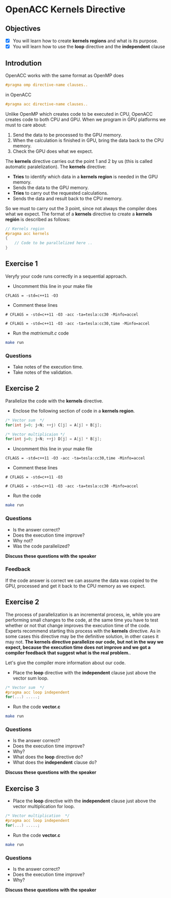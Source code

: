 # OpenACC Kernels Directive

## Objectives

- [x] You will learn how to create **kernels regions** and what is its purpose.
- [x] You will learn how to use the **loop** directive and the **independent** clause 

## Introdution

OpenACC works with the same format as OpenMP does

```c
#pragma omp directive-name clauses..
```

in OpenACC

```c
#pragma acc directive-name clauses..
```

Unlike OpenMP which creates code to be executed in CPU, OpenACC creates code to both CPU and GPU. When we program in GPU platforms we must to care about:

1. Send the data to be processed to the GPU memory.
2. When the calculation is finished in GPU, bring the data back to the CPU memory.
3. Check the GPU does what we expect.

The **kernels** directive carries out the point 1 and 2 by us (this is called automatic paralelization). The **kernels** directive:

* **Tries** to identify which data in a **kernels region** is needed in the GPU memory.
* Sends the data to the GPU memory.
* **Tries** to carry out the requested calculations.
* Sends the data and result back to the CPU memory.

So we must to carry out the 3 point, since not always the compiler does what we expect. The format of a **kernels** directive to create a **kernels región** is described as follows:

```c
// Kernels region
#pragma acc kernels
{
    // Code to be parallelized here ..
}
```

## Exercise 1

Veryfy your code runs correctly in a sequential approach.

* Uncomment this line in your make file

```make
CFLAGS = -std=c++11 -O3
```

* Comment these lines

```make
# CFLAGS = -std=c++11 -O3 -acc -ta=tesla:cc30 -Minfo=accel
```

```make
# CFLAGS = -std=c++11 -O3 -acc -ta=tesla:cc30,time -Minfo=accel
```
* Run the *matrixmult.c* code

```bash
make run
```

### Questions

* Take notes of the execution time.
* Take notes of the validation.

## Exercise 2

Parallelize the code with the **kernels** directive.

* Enclose the following section of code in a **kernels region**.

```c
/* Vector sum  */
for(int j=0; j<N; ++j) C[j] = A[j] + B[j];

/* Vector multiplicaion */
for(int j=0; j<N; ++j) D[j] = A[j] * B[j];
```

* Uncomment this line in your make file

```make
CFLAGS = -std=c++11 -O3 -acc -ta=tesla:cc30,time -Minfo=accel
```

* Comment these lines

```make
# CFLAGS = -std=c++11 -O3
```

```make
# CFLAGS = -std=c++11 -O3 -acc -ta=tesla:cc30 -Minfo=accel
```

* Run the code

```bash
make run
```

### Questions

* Is the answer correct?
* Does the execution time improve?
* Why not?
* Was the code parallelized?

**Discuss these questions with the speaker**

### Feedback

If the code answer is correct we can assume the data was copied to the GPU, processed and get it back to the CPU memory as we expect.

## Exercise 2

The process of parallelization is an incremental process, ie, while you are performing small changes to the code, at the same time you have to test whether or not that change improves the execution time of the code. Experts recommend starting this process with the **kernels** directive. As in some cases this directive may be the definitive solution, in other cases it may not. **The kernels directive parallelize our code, but not in the way we expect, because the execution time does not improve and we got a compiler feedback that suggest what is the real problem.**.

Let's give the compiler more information about our code. 

* Place the **loop** directive with the **independent** clause just above the vector sum loop.

```c
/* Vector sum  */
#pragma acc loop independent
for(...) .....;
```

* Run the code **vector.c**

```bash
make run
```

### Questions

* Is the answer correct?
* Does the execution time improve?
* Why?
* What does the **loop** directive do?
* What does the **independent** clause do?

**Discuss these questions with the speaker**

## Exercise 3

* Place the **loop** directive with the **independent** clause just above the vector multiplication for loop.

```c
/* Vector multiplication  */
#pragma acc loop independent
for(...) .....;
```

* Run the code **vector.c**

```bash
make run
```

### Questions

* Is the answer correct?
* Does the execution time improve?
* Why?

**Discuss these questions with the speaker**